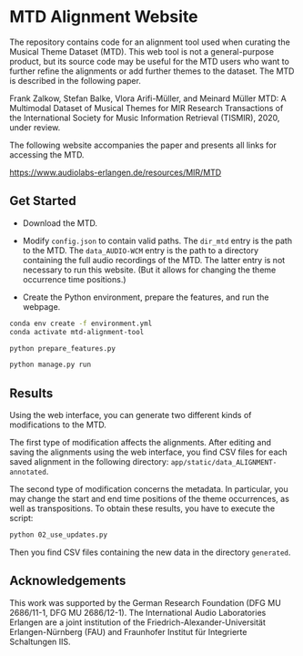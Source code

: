 # MTD Alignment Website

The repository contains code for an alignment tool used when curating the Musical Theme Dataset (MTD). This web tool is
not a general-purpose product, but its source code may be useful for the MTD users who want to further refine the
alignments or add further themes to the dataset. The MTD is described in the following paper.

Frank Zalkow, Stefan Balke, Vlora Arifi-Müller, and Meinard Müller
MTD: A Multimodal Dataset of Musical Themes for MIR Research
Transactions of the International Society for Music Information Retrieval (TISMIR), 2020, under review.

The following website accompanies the paper and presents all links for accessing the MTD.

https://www.audiolabs-erlangen.de/resources/MIR/MTD


## Get Started

* Download the MTD.

* Modify `config.json` to contain valid paths. The `dir_mtd` entry is the path to the MTD. The `data_AUDIO-WCM`
  entry is the path to a directory containing the full audio recordings of the MTD. The latter entry is not necessary
  to run this website. (But it allows for changing the theme occurrence time positions.)

* Create the Python environment, prepare the features, and run the webpage.
```bash
conda env create -f environment.yml
conda activate mtd-alignment-tool

python prepare_features.py

python manage.py run
```

## Results

Using the web interface, you can generate two different kinds of modifications to the MTD.

The first type of modification affects the alignments. After editing and saving the alignments using the web interface,
you find CSV files for each saved alignment in the following directory: `app/static/data_ALIGNMENT-annotated`.

The second type of modification concerns the metadata. In particular, you may change the start and end time positions of the theme
 occurrences, as well as transpositions. To obtain these results, you have to execute the script:
```bash
python 02_use_updates.py
```
Then you find CSV files containing the new data in the directory `generated`.

## Acknowledgements

This work was supported by the German Research Foundation (DFG MU 2686/11-1, DFG MU 2686/12-1). The International
Audio Laboratories Erlangen are a joint institution of the Friedrich-Alexander-Universität Erlangen-Nürnberg (FAU) and
Fraunhofer Institut für Integrierte Schaltungen IIS.
